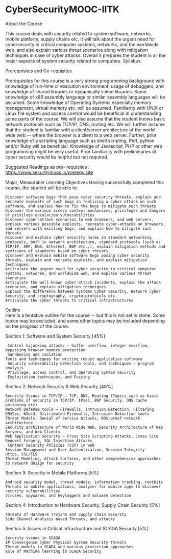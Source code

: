 # CyberSecurityMOOC-IITK

About the Course

This course deals with security related to system software, networks, mobile platform, supply chains etc. It will talk about the urgent need for cybersecurity in critical computer systems, networks, and the worldwide web, and also explain various threat scenarios along with mitigation techniques in case of cyber attacks. Overall it prepares the student in all the major aspects of system security related to computers.
Syllabus

Prerequisites and Co-requisites

Prerequisites for this course is a very strong programming background with knowledge of run-time or execution environment, usage of debuggers, and knowledge of shared libraries or dynamically linked libraries. Some knowledge of x86 assembly language or similar assembly languages will be assumed. Some knowledge of Operating Systems especially memory management, virtual memory etc. will be assumed. Familiarity with UNIX or Linux file system and access control would be beneficial in understanding some parts of the course. We will also assume that the student knows basic network protocols such as TCP/IP, DNS, routing etc. We will further assume that the student is familiar with a client/server architecture of the world-wide web -- where the browser is a client to a web server. Further, prior knowledge of a scripting language such as shell scripting, Perl, python and/or Ruby will be beneficial. Knowledge of Javascript, PHP or other web programming might be very useful.  Prior familiarity with preliminaries of cyber security would be helpful but not required.  

Suggested Readings as pre- requisites : https://www.securitymooc.in/prerequisite

Major, Measurable Learning Objectives
 Having successfully completed this course, the student will be able to:

    Discover software bugs that pose cyber security threats, explain and recreate exploits of such bugs in realizing a cyber-attack on such software, and explain how to fix the bugs to mitigate such threats
    Discover the various access control mechanisms, privileges and dangers of privilege escalation vulnerabilities 
    Discover cyber-attack scenarios to web browsers, and web servers, explain various possible exploits, recreate cyber-attacks on browsers, and servers with existing bugs, and explain how to mitigate such threats 
    Discover and explain cyber security holes in standard networking protocols, both in network architecture, standard protocols (such as TCP/IP, ARP, DNS, Ethernet, BGP etc.,), explain mitigation methods and revisions of standards based on cyber threats.
    Discover and explain mobile software bugs posing cyber security threats, explain and recreate exploits, and explain mitigation techniques.
    Articulate the urgent need for cyber security in critical computer systems, networks, and worldwide web, and explain various threat scenarios
    Articulate the well-known cyber-attack incidents, explain the attack scenarios, and explain mitigation techniques
    Explain the difference between Systems Cyber Security, Network Cyber Security, and cryptography, crypto-protocols etc.
    Articulate the cyber threats to critical infrastructures

Outline                                                                                               
 Here is a tentative outline for the course -- but this is not set in stone. Some topics may be excluded, and some other topics may be included depending on the progress of the course. 

Section 1: Software and System Security [45%]

     Control hijacking attacks – buffer overflow, integer overflow, bypassing browser memory protection
     Sandboxing and Isolation
    Tools and techniques for writing robust application software
     Security vulnerability detection tools, and techniques – program analysis 
     Privilege, access control, and Operating System Security
     Exploitation techniques, and Fuzzing

Section 2: Network Security & Web Security [40%]

    Security Issues in TCP/IP – TCP, DNS, Routing (Topics such as basic problems of security in TCP/IP, IPsec, BGP Security, DNS Cache poisoning etc)
    Network Defense tools – Firewalls, Intrusion Detection, Filtering
    DNSSec, NSec3, Distributed Firewalls, Intrusion Detection tools
    Threat Models, Denial of Service Attacks, DOS-proof network architecture
    Security architecture of World Wide Web, Security Architecture of Web Servers, and Web Clients
    Web Application Security – Cross Site Scripting Attacks, Cross Site Request Forgery, SQL Injection Attacks
     Content Security Policies (CSP) in web
    Session Management and User Authentication, Session Integrity
    Https, SSL/TLS
    Threat Modeling, Attack Surfaces, and other comprehensive approaches to network design for security

Section 3: Security in Mobile Platforms [5%]

    Android security model, threat models, information tracking, rootkits
    Threats in mobile applications, analyzer for mobile apps to discover security vulnerabilities
    Viruses, spywares, and keyloggers and malware detection

Section 4: Introduction to Hardware Security, Supply Chain Security [5%]

    Threats of Hardware Trojans and Supply Chain Security
    Side Channel Analysis based Threats, and attacks

Section 5: Issues in Critical Infrastructure and SCADA Security [5%]

    Security issues in SCADA
    IP Convergence Cyber Physical System Security threats
    Threat models in SCADA and various protection approaches
    Role of Machine learning in SCADA Security
